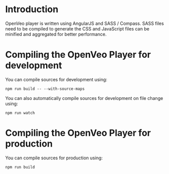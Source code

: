 # Introduction

OpenVeo player is written using AngularJS and SASS / Compass. SASS files need to be compiled to generate the CSS and JavaScript files can be minified and aggregated for better performance.

# Compiling the OpenVeo Player for development

You can compile sources for development using:

    npm run build -- --with-source-maps

You can also automatically compile sources for development on file change using:

    npm run watch

# Compiling the OpenVeo Player for production

You can compile sources for production using:

    npm run build
